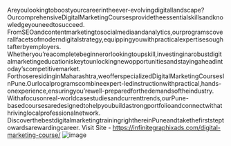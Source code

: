 Areyoulookingtoboostyourcareerintheever-evolvingdigitallandscape?OurcomprehensiveDigitalMarketingCoursesprovidetheessentialskillsandknowledgeyouneedtosucceed.
FromSEOandcontentmarketingtosocialmediaandanalytics,ourprogramscoverallfacetsofmoderndigitalstrategy,equippingyouwithpracticalexpertisesoughtafterbyemployers.
Whetheryou’reacompletebeginnerorlookingtoupskill,investinginarobustdigitalmarketingeducationiskeytounlockingnewopportunitiesandstayingaheadintoday’scompetitivemarket.
ForthoseresidinginMaharashtra,weofferspecializedDigitalMarketingCoursesInPune.Ourlocalprogramscombineexpert-ledinstructionwithpractical,hands-onexperience,ensuringyou’rewell-preparedforthedemandsoftheindustry.
Withafocusonreal-worldcasestudiesandcurrenttrends,ourPune-basedcoursesaredesignedtohelpyoubuildastrongportfolioandconnectwithathrivinglocalprofessionalnetwork.
DiscoverthebestdigitalmarketingtrainingrighthereinPuneandtakethefirststeptowardsarewardingcareer.
Visit Site - https://infinitegraphixads.com/digital-marketing-course/
![image](https://github.com/user-attachments/assets/a4b043e8-0871-475c-a793-f2ff4fd5f800)

